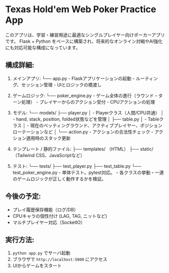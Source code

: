 # Texas Hold'em Web Poker Practice App

このアプリは、学習・練習用途に最適なシングルプレイヤー向けポーカーアプリです。
Flask + Python をベースに構築され、将来的なオンライン対戦やAI強化にも対応可能な構成になっています。

構成詳細:
---------

1. メインアプリ:
   └── app.py
       - Flaskアプリケーションの起動
       - ルーティング、セッション管理
       - UIとロジックの橋渡し

2. ゲームロジック:
   └── poker_engine.py
       - ゲーム全体の進行（ラウンド・ターン処理）
       - プレイヤーからのアクション受付
       - CPUアクションの処理

3. モデル:
   └── models/
       ├── player.py
       │   - Playerクラス（人間/CPU共通）
       │   - hand, stack, position, folded状態などを管理
       │
       ├── table.py
       │   - Tableクラス
       │   - 現在のベッティングラウンド、アクティブプレイヤー、ポジションローテーションなど
       │
       └── action.py
           - アクションの合法性チェック
           - アクション適用時のスタック更新

4. テンプレート / 静的ファイル:
   ├── templates/ （HTML）
   ├── static/    （Tailwind CSS、JavaScriptなど）

5. テスト:
   └── tests/
       ├── test_player.py
       ├── test_table.py
       └── test_poker_engine.py
           - 単体テスト。pytest対応。
           - 各クラスの挙動・一連のゲームロジックが正しく動作するかを検証。

今後の予定:
------------
- プレイ履歴保存機能（ログ/DB）
- CPUキャラの個性付け (LAG, TAG, ニットなど)
- マルチプレイヤー対応（SocketIO）

実行方法:
----------
1. `python app.py` でサーバ起動
2. ブラウザで `http://localhost:5000` にアクセス
3. UIからゲームをスタート

